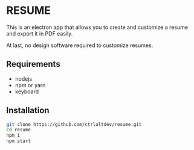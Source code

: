 # RESUME

This is an electron app that allows you to create and customize a resume and export it in PDF easily.

At last, no design software required to customize resumes.

## Requirements

- nodejs
- npm or yarn
- keyboard

## Installation

```sh
git clone https://github.com/ctrlaltdev/resume.git
cd resume
npm i
npm start
```
